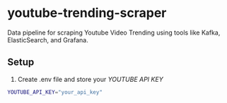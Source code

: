 # youtube-trending-scraper
Data pipeline for scraping Youtube Video Trending using tools like Kafka, ElasticSearch, and Grafana.

## Setup
1. Create .env file and store your *YOUTUBE API KEY*
```bash
YOUTUBE_API_KEY="your_api_key"
```
